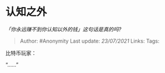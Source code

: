 # 认知之外
*「你永远赚不到你认知以外的钱」这句话是真的吗?*

> Author: #Anonymity
Last update: *23/07/2021* 
Links:
Tags:   

 
比特币玩家：

“……”



